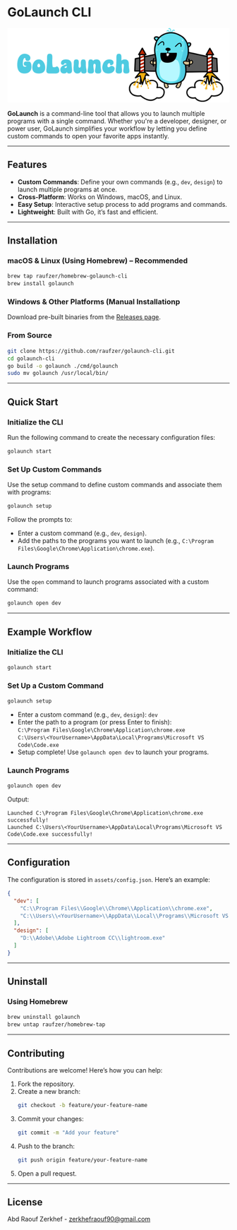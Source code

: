 # GoLaunch CLI

<p align="center">
  <img src="assets/GoLaunchLogo.png" alt="Golaunch Logo">
</p>

**GoLaunch** is a command-line tool that allows you to launch multiple programs with a single command. Whether you're a developer, designer, or power user, GoLaunch simplifies your workflow by letting you define custom commands to open your favorite apps instantly.

---

## Features

- **Custom Commands**: Define your own commands (e.g., `dev`, `design`) to launch multiple programs at once.
- **Cross-Platform**: Works on Windows, macOS, and Linux.
- **Easy Setup**: Interactive setup process to add programs and commands.
- **Lightweight**: Built with Go, it’s fast and efficient.

---

## Installation

### macOS & Linux (Using Homebrew) – Recommended 
```bash
brew tap raufzer/homebrew-golaunch-cli
brew install golaunch
```

### Windows & Other Platforms (Manual Installationp
Download pre-built binaries from the [Releases page](https://github.com/raufzer/golaunch-cli/releases).

### From Source
```bash
git clone https://github.com/raufzer/golaunch-cli.git
cd golaunch-cli
go build -o golaunch ./cmd/golaunch
sudo mv golaunch /usr/local/bin/
```

---

## Quick Start

### Initialize the CLI
Run the following command to create the necessary configuration files:
```bash
golaunch start
```

### Set Up Custom Commands
Use the setup command to define custom commands and associate them with programs:
```bash
golaunch setup
```
Follow the prompts to:
- Enter a custom command (e.g., `dev`, `design`).
- Add the paths to the programs you want to launch (e.g., `C:\Program Files\Google\Chrome\Application\chrome.exe`).

### Launch Programs
Use the `open` command to launch programs associated with a custom command:
```bash
golaunch open dev
```

---

## Example Workflow

### Initialize the CLI
```bash
golaunch start
```

### Set Up a Custom Command
```bash
golaunch setup
```
- Enter a custom command (e.g., `dev`, `design`): `dev`
- Enter the path to a program (or press Enter to finish):  
  `C:\Program Files\Google\Chrome\Application\chrome.exe`  
  `C:\Users\<YourUsername>\AppData\Local\Programs\Microsoft VS Code\Code.exe`  
- Setup complete! Use `golaunch open dev` to launch your programs.

### Launch Programs
```bash
golaunch open dev
```
Output:
```
Launched C:\Program Files\Google\Chrome\Application\chrome.exe successfully!
Launched C:\Users\<YourUsername>\AppData\Local\Programs\Microsoft VS Code\Code.exe successfully!
```

---

## Configuration

The configuration is stored in `assets/config.json`. Here’s an example:

```json
{
  "dev": [
    "C:\\Program Files\\Google\\Chrome\\Application\\chrome.exe",
    "C:\\Users\\<YourUsername>\\AppData\\Local\\Programs\\Microsoft VS Code\\Code.exe"
  ],
  "design": [
    "D:\\Adobe\\Adobe Lightroom CC\\lightroom.exe"
  ]
}
```

---

## Uninstall

### Using Homebrew
```bash
brew uninstall golaunch
brew untap raufzer/homebrew-tap
```

---

## Contributing

Contributions are welcome! Here’s how you can help:

1. Fork the repository.
2. Create a new branch:
   ```bash
   git checkout -b feature/your-feature-name
   ```
3. Commit your changes:
   ```bash
   git commit -m "Add your feature"
   ```
4. Push to the branch:
   ```bash
   git push origin feature/your-feature-name
   ```
5. Open a pull request.

---

## License

Abd Raouf Zerkhef - [zerkhefraouf90@gmail.com](mailto:zerkhefraouf90@gmail.com)
